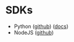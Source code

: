 
# SDKs

* Python ([github](https://github.com/ConversationalComponents/coco-sdk-py)) ([docs](/projects/coco-sdk-py))
* NodeJS ([github](https://github.com/ConversationalComponents/coco-sdk-nodejs))